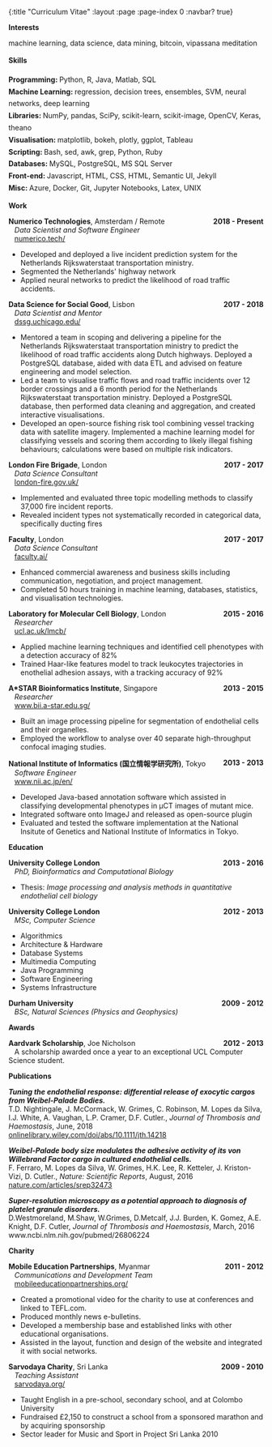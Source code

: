 {:title "Curriculum Vitae"
 :layout :page
 :page-index 0
 :navbar? true}

<!-- -------------------------
---- INTERESTS
-------------------------- -->
<div id="two-column">
  <div class="column left">
    <b>Interests</b>
  </div>
  <div class="column right">
    <p>
      machine learning,
      data science,
      data mining,
      bitcoin,
      vipassana meditation
    </p>
  </div>
</div>

<!-- -------------------------
---- SKILLS
-------------------------- -->
<div id="two-column" style="line-height: 1.7em">
  <div class="column left">
    <b>Skills</b>
  </div>
  <div class="column right">
    <p>
      <b>Programming: </b>
      Python, R, Java, Matlab, SQL
      <br>
      <!--
      ----
      -->
      <b>Machine Learning: </b>
      regression, decision trees, ensembles, SVM, neural networks, deep learning
      <br>
      <!--
      ----
      -->
      <b>Libraries: </b>
      NumPy, pandas, SciPy, scikit-learn, scikit-image, OpenCV, Keras, theano
      <br>
      <!--
      ----
      -->
      <b>Visualisation: </b>
      matplotlib, bokeh, plotly, ggplot, Tableau
      <br>
      <!--
      ----
      -->
      <b>Scripting: </b>
      Bash, sed, awk, grep, Python, Ruby
      <br>
      <!--
      ----
      -->
      <b>Databases: </b>
      MySQL, PostgreSQL, MS SQL Server
      <br>
      <b>Front-end: </b>
      Javascript, HTML, CSS, HTML,  Semantic UI, Jekyll
      <br>
      <b>Misc: </b> Azure, Docker, Git, Jupyter Notebooks, Latex, UNIX
    </p>
  </div>
</div>

<!-- -------------------------
---- WORK
-------------------------- -->
<div id="two-column">
  <div class="column left">
    <b>Work</b>
  </div>
  <div class="column right">
    <p>
      <b>Numerico Technologies</b>, Amsterdam / Remote <b><span style="float:right;">2018 - Present</span></b>
      <br> &nbsp;&nbsp; <em>Data Scientist and Software Engineer</em>
      <br> &nbsp;&nbsp; <a href="https://numerico.tech/" target="_blank">numerico.tech/</a>
    </p>
    <ul>
      <li>Developed and deployed a live incident prediction system for the Netherlands Rijkswaterstaat transportation ministry.</li>
      <li>Segmented the Netherlands' highway network</li>
      <li>Applied neural networks to predict the likelihood of road traffic accidents.</li>
    </ul>
    <!--
    ----
    -->
    <p>
      <b>Data Science for Social Good</b>, Lisbon <b><span style="float:right;">2017 - 2018</span></b>
      <br> &nbsp;&nbsp; <em>Data Scientist and Mentor</em>
      <br> &nbsp;&nbsp; <a href="https://dssg.uchicago.edu/" target="_blank">dssg.uchicago.edu/</a>
    </p>
    <ul>
      <li>Mentored a team in scoping and delivering a pipeline for the Netherlands Rijkswaterstaat transportation ministry to predict the likelihood of road traffic accidents along Dutch highways. Deployed a PostgreSQL database, aided with data ETL and advised on feature engineering and model selection.
      <li>Led a team to visualise traffic flows and road traffic incidents over 12 border crossings and a 6 month period for the Netherlands Rijkswaterstaat transportation ministry. Deployed a PostgreSQL database, then performed data cleaning and aggregation, and created interactive visualisations.</li>
      <li>Developed an open-source fishing risk tool combining vessel tracking data with satellite imagery. Implemented a machine learning model for classifying vessels and scoring them according to likely illegal fishing behaviours; calculations were based on multiple risk indicators.</li>
    </ul>
    <!--
    ----
    -->
    <p>
      <b>London Fire Brigade</b>, London <b><span style="float:right;">2017 - 2017</span></b>
      <br> &nbsp;&nbsp; <em>Data Science Consultant</em>
      <br> &nbsp;&nbsp; <a href="https://www.london-fire.gov.uk/" target="_blank">london-fire.gov.uk/</a>
    </p>
    <ul>
      <li>Implemented and evaluated three topic modelling methods to classify 37,000 fire incident reports.</li>
      <li>Revealed incident types not systematically recorded in categorical data, specifically ducting fires</li>
    </ul>
    <!--
    ----
    -->
    <p>
      <b>Faculty</b>, London <b><span style="float:right;">2017 - 2017</span></b>
      <br> &nbsp;&nbsp; <em>Data Science Consultant</em>
      <br> &nbsp;&nbsp; <a href="https://faculty.ai/" target="_blank">faculty.ai/</a>
    </p>
    <ul>
      <li>Enhanced commercial awareness and business skills including communication, negotiation, and project management.</li>
      <li>Completed 50 hours training in machine learning, databases, statistics, and visualisation technologies.</li>
    </ul>
    <!--
    ----
    -->
    <p>
      <b>Laboratory for Molecular Cell Biology</b>, London <b><span style="float:right;">2015 - 2016</span></b>
      <br> &nbsp;&nbsp; <em>Researcher</em>
      <br> &nbsp;&nbsp; <a href="/https://www.ucl.ac.uk/lmcb/" target="_blank">ucl.ac.uk/lmcb/</a>
    </p>
    <ul>
      <li>Applied machine learning techniques and identified cell phenotypes with a detection accuracy of 82%</li>
      <li>Trained Haar-like features model to track leukocytes trajectories in enothelial adhesion assays, with a tracking accuracy of 92%</li>
    </ul>
    <!--
    ----
    -->
    <p>
      <b>A*STAR Bioinformatics Institute</b>, Singapore <b><span style="float:right;">2013 - 2015</span></b>
      <br> &nbsp;&nbsp; <em>Researcher</em>
      <br> &nbsp;&nbsp; <a href="http://www.bii.a-star.edu.sg/" target="_blank">www.bii.a-star.edu.sg/</a>
    </p>
    <ul>
      <li>Built an image processing pipeline for segmentation of endothelial cells and their organelles.</li>
      <li>Employed the workflow to analyse over 40 separate high-throughput confocal imaging studies.</li>
    </ul>
    <!--
    ----
    -->
    <p>
      <b>National Institute of Informatics (国立情報学研究所)</b>, Tokyo <b><span style="float:right;">2013 - 2013</span></b>
      <br> &nbsp;&nbsp; <em>Software Engineer</em>
      <br> &nbsp;&nbsp; <a href="https://www.nii.ac.jp/en/" target="_blank">www.nii.ac.jp/en/</a>
    </p>
    <ul>
      <li>Developed Java-based annotation software which assisted in classifying developmental phenotypes in μCT images of mutant mice.</li>
      <li>Integrated software onto ImageJ and released as open-source plugin</li>
      <li>Evaluated and tested the software implementation at the National Insitute of Genetics and National Institute of Informatics in Tokyo.</li>
    </ul>
    <!--
    ----
    -->
  </div>
</div>

<!-- -------------------------
---- EDUCATION
-------------------------- -->
<div id="two-column">
  <div class="column left">
    <b>Education</b>
  </div>
  <div class="column right">
    <p>
      <b>University College London</b> <b><span style="float:right;">2013 - 2016</span></b>
      <br> &nbsp;&nbsp; <em>PhD, Bioinformatics and Computational Biology</em>
    </p>
    <ul> 
        <li>Thesis: <em>Image processing and analysis methods in quantitative endothelial cell biology</em></li> 
    </ul> 
    <!--
    ----
    -->
    <p>
      <b>University College London</b> <b><span style="float:right;">2012 - 2013</span></b>
      <br> &nbsp;&nbsp; <em>MSc, Computer Science</em>
    </p>
   <ul>
     <li>Algorithmics</li>
     <li>Architecture &amp; Hardware</li>
     <li>Database Systems</li>
     <li>Multimedia Computing</li>
     <li>Java Programming</li>
     <li>Software Engineering</li>
     <li>Systems Infrastructure</li>
   </ul>
    <!--
    ----
    -->
    <p>
      <b>Durham University</b> <b><span style="float:right;">2009 - 2012</span></b>
      <br> &nbsp;&nbsp; <em>BSc, Natural Sciences (Physics and Geophysics)</em>
    </p>
  </div>
</div>

<!-- -------------------------
AWARDS
-------------------------- -->
<div id="two-column">
  <div class="column left">
    <b>Awards</b>
  </div>
  <div class="column right">
    <p>
      <b>Aardvark Scholarship</b>, Joe Nicholson <b><span style="float:right;">2012 - 2013</span></b>
      <br> &nbsp;&nbsp; A scholarship awarded once a year to an exceptional UCL Computer Science student.
    </p>
  </div>
</div>


<!-- -------------------------
---- PUBLICATIONS
-------------------------- -->
<div id="two-column">
  <div class="column left">
    <b>Publications</b>
  </div>
  <div class="column right">
    <p>
    <em><b>Tuning the endothelial response: differential release of exocytic cargos from Weibel-Palade Bodies.</em></b>
    <br>T.D. Nightingale, J. McCormack, W. Grimes, C. Robinson, M. Lopes da Silva, I.J. White, A. Vaughan, L.P. Cramer, D.F. Cutler., <em>Journal of Thrombosis and Haemostasis</em>, June, 2018
    <br><a href="https://onlinelibrary.wiley.com/doi/abs/10.1111/jth.14218" target="_blank">onlinelibrary.wiley.com/doi/abs/10.1111/jth.14218</a></p>
    </p>
    <!--
    ----
    -->
    <p>
    <em><b>Weibel-Palade body size modulates the adhesive activity of its von Willebrand Factor cargo in cultured endothelial cells.</em></b>
    <br>F. Ferraro, M. Lopes da Silva, W. Grimes, H.K. Lee, R. Ketteler, J. Kriston-Vizi, D. Cutler., <em>Nature: Scientific Reports</em>, August, 2016
    <br><a href="https://www.nature.com/articles/srep32473https://onlinelibrary.wiley.com/doi/abs/10.1111/jth.14218" target="_blank">nature.com/articles/srep32473</a></p>
    </p>
    <!--
    ----
    -->
    <p>
    <em><b>Super-resolution microscopy as a potential approach to diagnosis of platelet granule disorders.</em></b>
    <br>D.Westmoreland, M.Shaw, W.Grimes, D.Metcalf, J.J. Burden, K. Gomez, A.E. Knight, D.F. Cutler, <em>Journal of Thrombosis and Haemostasis</em>, March, 2016
    <br><a href="https://www.ncbi.nlm.nih.gov/pubmed/26806224" target="_blank"></a>www.ncbi.nlm.nih.gov/pubmed/26806224</p>
    </p>
    <!--
    ----
    -->
  </div>
</div>

<!-- -------------------------
---- CHARITY
-------------------------- -->
<div id="two-column">
  <div class="column left">
    <b>Charity</b>
  </div>
  <div class="column right">
    <p>
      <b>Mobile Education Partnerships</b>, Myanmar <b><span style="float:right;">2011 - 2012</span></b>
      <br> &nbsp;&nbsp; <em>Communications and Development Team</em>
      <br> &nbsp;&nbsp; <a href="http://www.mobileeducationpartnerships.org/" target="_blank">mobileeducationpartnerships.org/</a> 
    </p>
    <ul> 
      <li>Created a promotional video for the charity to use at conferences and linked to TEFL.com.</li> 
      <li>Produced monthly news e-bulletins.</li> 
      <li>Developed a membership base and established links with other educational organisations.</li> 
      <li>Assisted in the layout, function and design of the website and integrated it with social networks.</li> 
    </ul> 
    <!--
    ----
    -->
    <p>
      <b>Sarvodaya Charity</b>, Sri Lanka <b><span style="float:right;">2009 - 2010</span></b>
      <br> &nbsp;&nbsp; <em>Teaching Assistant</em>
      <br> &nbsp;&nbsp; <a href="http://www.sarvodaya.org/" target="_blank">sarvodaya.org/</a> 
    </p>
    <ul> 
      <li>Taught English in a pre-school, secondary school, and at Colombo University</li> 
      <li>Fundraised £2,150 to construct a school from a sponsored marathon and by acquiring sponsorship</li> 
      <li>Sector leader for Music and Sport in Project Sri Lanka 2010</li> 
    </ul> 
    <!--
    ----
    -->
  </div>
</div>

